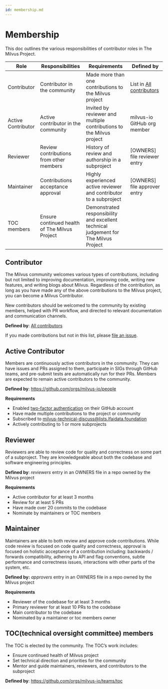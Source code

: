 ```yaml
---
id: membership.md
---
```


# Membership

This doc outlines the various responsibilities of contributor roles in The Milvus Project.

| Role          | Responsibilities                        | Requirements                                                 | Defined by                                                   |
| ------------- | --------------------------------------- | ------------------------------------------------------------ | ------------------------------------------------------------ |
| Contributor   | Contributor in the community            | Made more than one contributions to the Milvus project       | List in [All contributors](https://github.com/milvus-io/milvus#all-contributors) |
| Active Contributor | Active contributor in the community     | Invited by reviewer and multiple contributions to the Milvus project | milvus-io GitHub org member                                  |
| Reviewer      | Review contributions from other members | History of review and authorship in a subproject             | [OWNERS] file reviewer entry                                 |
| Maintainer    | Contributions acceptance approval       | Highly experienced active reviewer and contributor to a subproject | [OWNERS] file approver entry                                 |
| TOC members | Ensure continued health of The Milvus Project | Demonstrated responsibility and excellent technical judgement for The Milvus Project |  |



## Contributor

The Milvus community welcomes various types of contributions, including but not limited to improving documentation, improving code, writing new features, and writing blogs about Milvus. Regardless of the contribution, as long as you have made any of the above contributions to the Milvus project, you can become a Milvus Contributor. 

New contributors should be welcomed to the community by existing members, helped with PR workflow, and directed to relevant documentation and communication channels.

**Defined by**: [All contributors](https://github.com/milvus-io/milvus#all-contributors)

If you made contributions but not in this list, please [file an issue](https://github.com/milvus-io/community/issues/new).



## Active Contributor

Members are continuously active contributors in the community. They can have issues and PRs assigned to them, participate in SIGs through GitHub teams, and pre-submit tests are automatically run for their PRs. Members are expected to remain active contributors to the community.

**Defined by**: https://github.com/orgs/milvus-io/people

**Requirements**

-   Enabled [two-factor authentication](https://help.github.com/articles/about-two-factor-authentication) on their GitHub account
-   Have made multiple contributions to the project or community
-   Subscribed to [milvus-technical-discuss@lists.lfaidata.foundation](mailto:milvus-technical-discuss@lists.lfaidata.foundation)
-   Actively contributing to 1 or more subprojects



## Reviewer

Reviewers are able to review code for quality and correctness on some part of a subproject. They are knowledgeable about both the codebase and software engineering principles.

**Defined by**: *reviewers* entry in an OWNERS file in a repo owned by the Milvus project

**Requirements**

-   Active contributor for at least 3 months
-   Review for at least 5 PRs
-   Have made over 20 commits to the codebase
-   Nominate by maintainers or TOC members



## Maintainer

Maintainers are able to both review and approve code contributions. While code review is focused on code quality and correctness, approval is focused on holistic acceptance of a contribution including: backwards / forwards compatibility, adhering to API and flag conventions, subtle performance and correctness issues, interactions with other parts of the system, etc.

**Defined by:** *approvers* entry in an OWNERS file in a repo owned by the Milvus project

**Requirements**

-   Reviewer of the codebase for at least 3 months
-   Primary reviewer for at least 10 PRs to the codebase
-   Main contributor to the codebase
-   Nominated by a maintainer or toc members owner 



## TOC(technical oversight committee) members

The TOC is elected by the community. The TOC’s work includes: 

-   Ensure continued health of Milvus project
-   Set technical direction and priorities for the community
-   Mentor and guide maintainers, reviewers, and contributors to the subproject

**Defined by**: https://github.com/orgs/milvus-io/teams/toc


